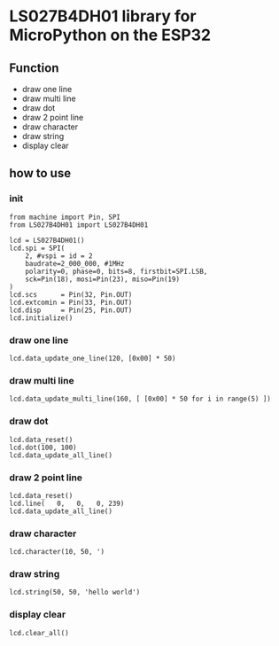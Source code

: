 # LS027B4DH01 library for MicroPython on the ESP32

## Function
* draw one line
* draw multi line
* draw dot
* draw 2 point line
* draw character
* draw string
* display clear

## how to use

### init
```
from machine import Pin, SPI
from LS027B4DH01 import LS027B4DH01

lcd = LS027B4DH01()
lcd.spi = SPI(
    2, #vspi = id = 2
    baudrate=2_000_000, #1MHz
    polarity=0, phase=0, bits=8, firstbit=SPI.LSB,
    sck=Pin(18), mosi=Pin(23), miso=Pin(19)
)
lcd.scs      = Pin(32, Pin.OUT)
lcd.extcomin = Pin(33, Pin.OUT)
lcd.disp     = Pin(25, Pin.OUT)
lcd.initialize()
```

### draw one line
```
lcd.data_update_one_line(120, [0x00] * 50)
```

### draw multi line
```
lcd.data_update_multi_line(160, [ [0x00] * 50 for i in range(5) ])
```

### draw dot
```
lcd.data_reset()
lcd.dot(100, 100)
lcd.data_update_all_line()
```

### draw 2 point line
```
lcd.data_reset()
lcd.line(   0,   0,   0, 239)
lcd.data_update_all_line()
```

### draw character
```
lcd.character(10, 50, ')
```

### draw string
```
lcd.string(50, 50, 'hello world')
```

### display clear
```
lcd.clear_all()
```

